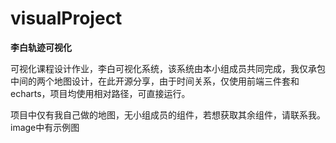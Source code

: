 # visualProject


**李白轨迹可视化**

可视化课程设计作业，李白可视化系统，该系统由本小组成员共同完成，我仅承包中间的两个地图设计，在此开源分享，由于时间关系，仅使用前端三件套和echarts，项目均使用相对路径，可直接运行。

项目中仅有我自己做的地图，无小组成员的组件，若想获取其余组件，请联系我。
image中有示例图
